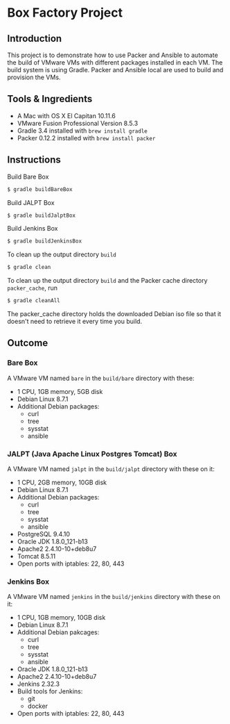 # Box Factory Project

## Introduction
This project is to demonstrate how to use Packer and Ansible to automate the build of VMware VMs with
different packages installed in each VM. The build system is using Gradle. Packer and Ansible local are 
used to build and provision the VMs.

## Tools & Ingredients
* A Mac with OS X El Capitan 10.11.6
* VMware Fusion Professional Version 8.5.3
* Gradle 3.4 installed with `brew install gradle`
* Packer 0.12.2 installed with `brew install packer`

## Instructions
Build Bare Box
```sh
$ gradle buildBareBox
```

Build JALPT Box
```sh
$ gradle buildJalptBox
```

Build Jenkins Box
```sh
$ gradle buildJenkinsBox
```

To clean up the output directory `build`
```sh
$ gradle clean
```

To clean up the output directory `build` and the Packer cache directory `packer_cache`, run
```sh
$ gradle cleanAll
```
The packer_cache directory holds the downloaded Debian iso file so that it doesn't need to 
retrieve it every time you build.

## Outcome

### Bare Box ###
A VMware VM named `bare` in the `build/bare` directory with these:
* 1 CPU, 1GB memory, 5GB disk
* Debian Linux 8.7.1
* Additional Debian packages:
  + curl
  + tree
  + sysstat
  + ansible

### JALPT (Java Apache Linux Postgres Tomcat) Box ###
A VMware VM named `jalpt` in the `build/jalpt` directory with these on it:
* 1 CPU, 2GB memory, 10GB disk
* Debian Linux 8.7.1
* Additional Debian packages:
  + curl
  + tree
  + sysstat
  + ansible
* PostgreSQL 9.4.10
* Oracle JDK 1.8.0_121-b13
* Apache2 2.4.10-10+deb8u7
* Tomcat 8.5.11
* Open ports with iptables: 22, 80, 443

### Jenkins Box ###
A VMware VM named `jenkins` in the `build/jenkins` directory with these on it:
* 1 CPU, 1GB memory, 10GB disk
* Debian Linux 8.7.1
* Additional Debian pakcages:
  + curl
  + tree
  + sysstat
  + ansible
* Oracle JDK 1.8.0_121-b13
* Apache2 2.4.10-10+deb8u7
* Jenkins 2.32.3
* Build tools for Jenkins:
  + git
  + docker
* Open ports with iptables: 22, 80, 443
